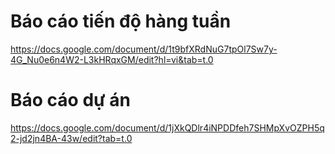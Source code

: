 # Báo cáo tiến độ hàng tuần 
https://docs.google.com/document/d/1t9bfXRdNuG7tpOl7Sw7y-4G_Nu0e6n4W2-L3kHRqxGM/edit?hl=vi&tab=t.0

# Báo cáo dự án 
https://docs.google.com/document/d/1jXkQDlr4iNPDDfeh7SHMpXvOZPH5q2-jd2jn4BA-43w/edit?tab=t.0

